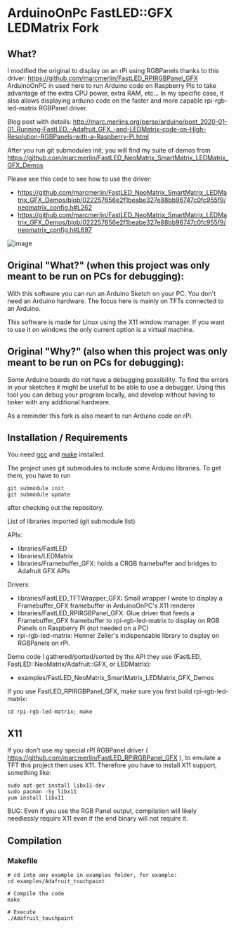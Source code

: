 # ArduinoOnPc FastLED::GFX LEDMatrix Fork

## What?

I modified the original to display on an rPi using RGBPanels thanks to this driver:
https://github.com/marcmerlin/FastLED_RPIRGBPanel_GFX
ArduinoOnPC in used here to run Arduino code on Raspberry Pis to take advantage of
the extra CPU power, extra RAM, etc...  In my specific case, it also allows displaying
arduino code on the faster and more capable rpi-rgb-led-matrix RGBPanel driver.

Blog post with details: http://marc.merlins.org/perso/arduino/post_2020-01-01_Running-FastLED_-Adafruit_GFX_-and-LEDMatrix-code-on-High-Resolution-RGBPanels-with-a-Raspberry-Pi.html

After you run git submodules init, you will find my suite of demos from
https://github.com/marcmerlin/FastLED_NeoMatrix_SmartMatrix_LEDMatrix_GFX_Demos

Please see this code to see how to use the driver:
* https://github.com/marcmerlin/FastLED_NeoMatrix_SmartMatrix_LEDMatrix_GFX_Demos/blob/022257656e2f1beabe327e88bb96747c0fc955f9/neomatrix_config.h#L262
* https://github.com/marcmerlin/FastLED_NeoMatrix_SmartMatrix_LEDMatrix_GFX_Demos/blob/022257656e2f1beabe327e88bb96747c0fc955f9/neomatrix_config.h#L697

![image](https://user-images.githubusercontent.com/1369412/71642449-9cce0a80-2cab-11ea-876d-8c9bd6ef3b72.png)

## Original "What?" (when this project was only meant to be run on PCs for debugging):
With this software you can run an Arduino Sketch on your PC.
You don't need an Arduino hardware.
The focus here is mainly on TFTs connected to an Arduino.

This software is made for Linux using the X11 window manager.
If you want to use it on windows the only current option is a virtual machine.

## Original "Why?" (also when this project was only meant to be run on PCs for debugging):

Some Arduino boards do not have a debugging possibility.
To find the errors in your sketches it might be usefull to be able to use a debugger.
Using this tool you can debug your program locally, and develop without having
to tinker with any additional hardware.

As a reminder this fork is also meant to run Arduino code on rPi.


## Installation / Requirements

You need [gcc](https://gcc.gnu.org/) and [make](https://www.gnu.org/software/make/) installed.

The project uses git submodules to include some Arduino libraries. To get them, you have to run
```
git submodule init
git submodule update
```
after checking out the repository.

List of libraries imported (git submodule list)

APIs:
* libraries/FastLED 
* libraries/LEDMatrix 
* libraries/Framebuffer_GFX: holds a CRGB framebuffer and bridges to Adafruit GFX APIs

Drivers:
* libraries/FastLED_TFTWrapper_GFX: Small wrapper I wrote to display a Framebuffer_GFX framebuffer in ArduinoOnPC's X11 renderer
* libraries/FastLED_RPIRGBPanel_GFX: Glue driver that feeds a Framebuffer_GFX framebuffer to rpi-rgb-led-matrix to display on RGB Panels on Raspberry Pi (not needed on a PC)
* rpi-rgb-led-matrix: Henner Zeller's indispensable library to display on RGBPanels on rPi.

Demo code I gathered/ported/sorted by the API they use (FastLED, FastLED::NeoMatrix/Adafruit::GFX, or LEDMatrix):
* examples/FastLED_NeoMatrix_SmartMatrix_LEDMatrix_GFX_Demos 

If you use FastLED_RPIRGBPanel_GFX, make sure you first build rpi-rgb-led-matrix:
```
cd rpi-rgb-led-matrix; make
```

## X11

If you don't use my special rPI RGBPanel driver ( https://github.com/marcmerlin/FastLED_RPIRGBPanel_GFX ), 
to emulate a TFT this project then uses X11. Therefore you have to install X11 support, something like:
```
sudo apt-get install libx11-dev
sudo pacman -Sy libx11
yum install libx11
```

BUG: Even if you use the RGB Panel output, compilation will likely needlessly require X11 even if the end binary
will not require it.

## Compilation

### Makefile

```
# cd into any example in examples folder, for example:
cd examples/Adafruit_touchpaint

# Compile the code
make

# Execute
./Adafruit_touchpaint
```
